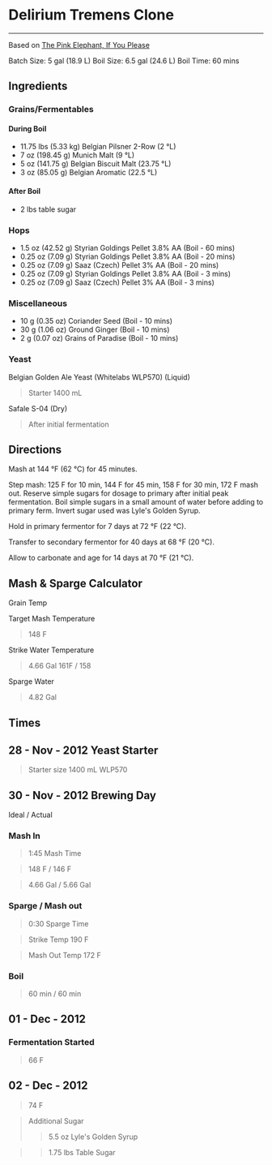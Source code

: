 # Delirium Tremens Clone
-----------------------
Based on [The Pink Elephant, If You Please](http://brewedbyus.com/recipes/57-the-pink-elephant-if-you-please/)

Batch Size: 5 gal (18.9 L) Boil Size: 6.5 gal (24.6 L) Boil Time: 60 mins

## Ingredients

### Grains/Fermentables

#### During Boil
* 11.75 lbs (5.33 kg) Belgian Pilsner 2-Row (2 °L)
* 7 oz (198.45 g) Munich Malt (9 °L)
* 5 oz (141.75 g) Belgian Biscuit Malt (23.75 °L)
* 3 oz (85.05 g) Belgian Aromatic (22.5 °L)

#### After Boil
* 2 lbs table sugar

### Hops

* 1.5 oz (42.52 g) Styrian Goldings Pellet 3.8% AA (Boil - 60 mins)
* 0.25 oz (7.09 g) Styrian Goldings Pellet 3.8% AA (Boil - 20 mins)
* 0.25 oz (7.09 g) Saaz (Czech) Pellet 3% AA (Boil - 20 mins)
* 0.25 oz (7.09 g) Styrian Goldings Pellet 3.8% AA (Boil - 3 mins)
* 0.25 oz (7.09 g) Saaz (Czech) Pellet 3% AA (Boil - 3 mins)

### Miscellaneous

* 10 g (0.35 oz) Coriander Seed (Boil - 10 mins)
* 30 g (1.06 oz) Ground Ginger (Boil - 10 mins)
* 2 g (0.07 oz) Grains of Paradise (Boil - 10 mins)

### Yeast

Belgian Golden Ale Yeast (Whitelabs WLP570) (Liquid)
> Starter 1400 mL

Safale S-04 (Dry)
> After initial fermentation

## Directions

Mash at 144 °F (62 °C) for 45 minutes.

Step mash: 125 F for 10 min, 144 F for 45 min, 158 F for 30 min, 172 F mash out. Reserve simple sugars for dosage to primary after initial peak fermentation. Boil simple sugars in a small amount of water before adding to primary ferm. Invert sugar used was Lyle's Golden Syrup.

Hold in primary fermentor for 7 days at 72 °F (22 °C).

Transfer to secondary fermentor for 40 days at 68 °F (20 °C).

Allow to carbonate and age for 14 days at 70 °F (21 °C).

## Mash & Sparge Calculator

Grain Temp

Target Mash Temperature
> 148 F

Strike Water Temperature
> 4.66 Gal
> 161F / 158

Sparge Water
> 4.82 Gal

## Times

## 28 - Nov - 2012 Yeast Starter
> Starter size 1400 mL WLP570

## 30 - Nov - 2012 Brewing Day

Ideal / Actual

### Mash In
> 1:45 Mash Time  

> 148 F / 146 F

> 4.66 Gal / 5.66 Gal

### Sparge / Mash out
> 0:30 Sparge Time

> Strike Temp 190 F

> Mash Out Temp 172 F

### Boil
> 60 min / 60 min

## 01 - Dec - 2012 
### Fermentation Started
> 66 F

## 02 - Dec - 2012 
> 74 F

> Additional Sugar
>> 5.5 oz Lyle's Golden Syrup 

>> 1.75 lbs Table Sugar